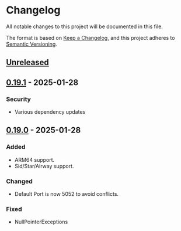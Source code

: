 # Changelog

All notable changes to this project will be documented in this file.

The format is based on [Keep a Changelog](https://keepachangelog.com/en/1.1.0/),
and this project adheres to [Semantic Versioning](https://semver.org/spec/v2.0.0.html).

## [Unreleased]

## [0.19.1] - 2025-01-28
### Security
- Various dependency updates

## [0.19.0] - 2025-01-28
### Added
- ARM64 support.
- Sid/Star/Airway support.

### Changed
- Default Port is now 5052 to avoid conflicts.

### Fixed
- NullPointerExceptions

[Unreleased]: https://github.com/Sauna-ATC-Training-Simulator/sauna-api/compare/v0.19.1...master
[0.19.1]: https://github.com/Sauna-ATC-Training-Simulator/sauna-api/compare/v0.19.0...v0.19.1
[0.19.0]: https://github.com/Sauna-ATC-Training-Simulator/sauna-api/compare/v0.18.2...v0.19.0